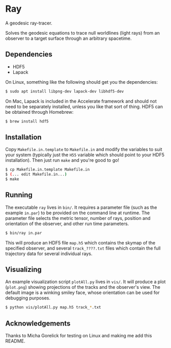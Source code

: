 # Ray

A geodesic ray-tracer.

Solves the geodesic equations to trace null worldlines (light rays) from an observer to a target surface through an arbitrary spacetime.

## Dependencies

 - HDF5
 - Lapack

  On Linux, something like the following should get you the dependencies:
```bash
$ sudo apt install libpng-dev lapack-dev libhdf5-dev
```

  On Mac, Lapack is included in the Accelerate framework and should not need to be separately installed, unless you like that sort of thing.  HDF5 can be obtained through Homebrew:
```bash
$ brew install hdf5
```


## Installation

Copy `Makefile.in.template` to `Makefile.in` and modify the variables to suit your system (typically just the `H55` variable which should point to your HDF5 installation).  Then just run `make` and you're good to go!

```bash
$ cp Makefile.in.template Makefile.in
$ (... edit Makefile.in...)
$ make
```

## Running

The executable `ray` lives in `bin/`.  It requires a parameter file (such as the example `in.par`) to be provided on the command line at runtime. The parameter file selects the metric tensor, number of rays, position and orientation of the observer, and other run time parameters.

```bash
$ bin/ray in.par
```

This will produce an HDF5 file `map.h5` which contains the skymap of the specified observer, and several `track_????.txt` files which contain the full trajectory data for several individual rays.

## Visualizing

An example visualization script `plotAll.py` lives in `vis/`.  It will produce a plot (`plot.png`) showing projections of the tracks and the observer's view. The default image is a winking smiley face, whose orientation can be used for debugging purposes.

```bash
$ python vis/plotAll.py map.h5 track_*.txt
```

## Acknowledgements

Thanks to Micha Gorelick for testing on Linux and making me add this README.
